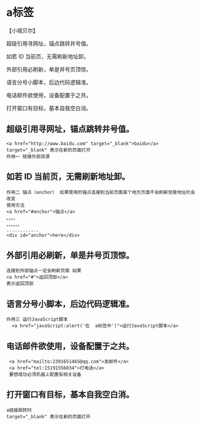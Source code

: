 # a标签

【小城贝尔】

超级引用寻网址，锚点跳转井号值。

如若 ID 当前页，无需刷新地址卸。

外部引用必刷新，单是井号页顶惊。

语言分号小脚本，后边代码逻辑准。

电话邮件欲使用，设备配置于之共。

打开窗口有目标，基本自我空白消。

## 超级引用寻网址，锚点跳转井号值。
    <a href="http://www.baidu.com" target="_blank">baidu</a>
    target="_blank" 表示在新的页面打开
    作用一 链接外部资源
## 如若 ID 当前页，无需刷新地址卸。
    作用二 锚点（anchor） 如果使用的锚点连接到当前页面某个地方页面不会刷新但是地址栏会改变
    使用方法 
    <a href="#anchor">锚点</a>
    。。。。
    。。。。。。
    ............
    <div id="anchor">here</div>
## 外部引用必刷新，单是井号页顶惊。
    连接到外部锚点一定会刷新页面 如果
    <a href="#">返回顶部</a>
    表示返回顶部
## 语言分号小脚本，后边代码逻辑准。
    作用三 运行JavaScript脚本
      <a href="javaScript:alert('在  a标签中')">运行JavaScript脚本</a>
   
## 电话邮件欲使用，设备配置于之共。
     <a href="mailto:2391651465@qq.com">发邮件</a>
     <a href="tel:15191556034">打电话</a>
     要想成功必须机器上配置有相关设备
## 打开窗口有目标，基本自我空白消。
    a链接跳转时
    target="_blank" 表示在新的页面打开